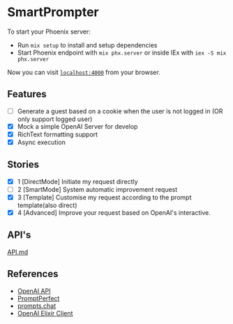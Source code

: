 # SmartPrompter

To start your Phoenix server:

  * Run `mix setup` to install and setup dependencies
  * Start Phoenix endpoint with `mix phx.server` or inside IEx with `iex -S mix phx.server`

Now you can visit [`localhost:4000`](http://localhost:4000) from your browser.

## Features

  - [ ] Generate a guest based on a cookie when the user is not logged in (OR only support logged user)
  - [x] Mock a simple OpenAI Server for develop
  - [x] RichText formatting support
  - [x] Async execution

## Stories

  - [x] 1 [DirectMode] Initiate my request directly
  - [ ] 2 [SmartMode] System automatic improvement request
  - [x] 3 [Template] Customise my request according to the prompt template(also direct)
  - [x] 4 [Advanced] Improve your request based on OpenAI's interactive.

## API's

  [API.md](./docs/API.md)

## References

  - [OpenAI API](https://platform.openai.com/docs/api-reference/chat/create)
  - [PromptPerfect](https://promptperfect.jinaai.cn/prompts)
  - [prompts.chat](https://prompts.chat/#act-as-a-linux-terminal)
  - [OpenAI Elixir Client](https://github.com/mgallo/openai.ex)